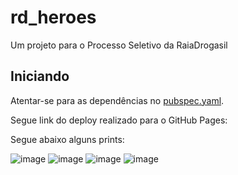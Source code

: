# rd_heroes

Um projeto para o Processo Seletivo da RaiaDrogasil

## Iniciando

Atentar-se para as dependências no [pubspec.yaml](https://github.com/Leleocastro/rd-heroes/blob/master/pubspec.yaml).

Segue link do deploy realizado para o GitHub Pages:


Segue abaixo alguns prints:

![image](https://user-images.githubusercontent.com/24722339/120244796-90076a80-c241-11eb-8271-a2625ae79df3.png)
![image](https://user-images.githubusercontent.com/24722339/120244812-9c8bc300-c241-11eb-8837-0268ba0cd793.png)
![image](https://user-images.githubusercontent.com/24722339/120244822-a3b2d100-c241-11eb-82bc-6af233f58328.png)
![image](https://user-images.githubusercontent.com/24722339/120244824-a7deee80-c241-11eb-93d5-5e56cfb200f3.png)

